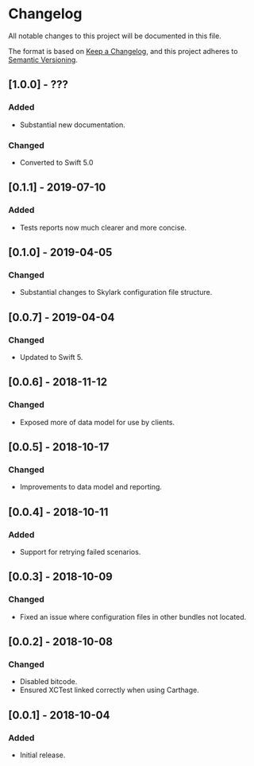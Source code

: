 # Changelog
All notable changes to this project will be documented in this file.

The format is based on [Keep a Changelog](https://keepachangelog.com/en/1.0.0/),
and this project adheres to [Semantic Versioning](https://semver.org/spec/v2.0.0.html).

## [1.0.0] - ???
### Added
- Substantial new documentation.
### Changed
- Converted to Swift 5.0

## [0.1.1] - 2019-07-10
### Added
- Tests reports now much clearer and more concise.

## [0.1.0] - 2019-04-05
### Changed
- Substantial changes to Skylark configuration file structure.

## [0.0.7] - 2019-04-04
### Changed
- Updated to Swift 5.

## [0.0.6] - 2018-11-12
### Changed
- Exposed more of data model for use by clients.

## [0.0.5] - 2018-10-17
### Changed 
- Improvements to data model and reporting.

## [0.0.4] - 2018-10-11
### Added
- Support for retrying failed scenarios.

## [0.0.3] - 2018-10-09
### Changed
- Fixed an issue where configuration files in other bundles not located.

## [0.0.2] - 2018-10-08
### Changed
- Disabled bitcode.
- Ensured XCTest linked correctly when using Carthage.

## [0.0.1] - 2018-10-04
### Added
- Initial release.